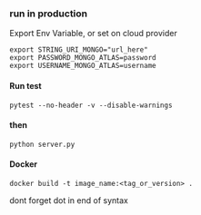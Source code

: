 ### run in production

Export Env Variable, or set on cloud provider

```
export STRING_URI_MONGO="url_here"
export PASSWORD_MONGO_ATLAS=password
export USERNAME_MONGO_ATLAS=username
```

#### Run test

`pytest --no-header -v --disable-warnings`

#### then

`python server.py`

#### Docker

`docker build -t image_name:<tag_or_version> . `

dont forget dot in end of syntax
